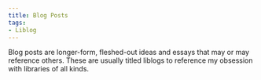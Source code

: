 ```yaml
---
title: Blog Posts
tags:
- Liblog
---
```


Blog posts are longer-form, fleshed-out ideas and essays that may or may reference others. These are usually titled liblogs to reference my obsession with libraries of all kinds.
